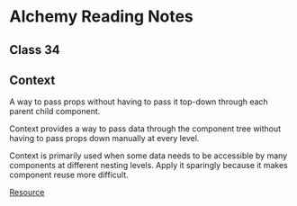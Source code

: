 # Alchemy Reading Notes

## Class 34

## Context

A way to pass props without having to pass it top-down through each parent child component.

Context provides a way to pass data through the component tree without having to pass props down manually at every level.

Context is primarily used when some data needs to be accessible by many components at different nesting levels. Apply it sparingly because it makes component reuse more difficult.

[Resource](https://github.com/diegohaz/awesome-react-context)
